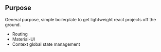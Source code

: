 ## Purpose

General purpose, simple boilerplate to get lightweight react projects off the ground.

  - Routing
  - Material-UI
  - Context global state management

